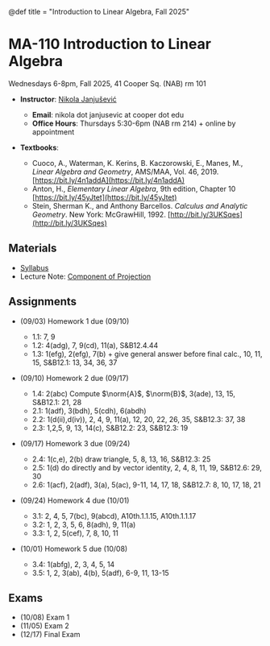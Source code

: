 @def title = "Introduction to Linear Algebra, Fall 2025"

# MA-110 Introduction to Linear Algebra

Wednesdays 6-8pm, Fall 2025, 41 Cooper Sq. (NAB) rm 101

* **Instructor**: [Nikola Janjušević](/)
    - **Email**: nikola dot janjusevic at cooper dot edu
    - **Office Hours**: Thursdays 5:30-6pm (NAB rm 214) + online by appointment

* **Textbooks**: 
    - Cuoco, A., Waterman, K. Kerins, B. Kaczorowski, E., Manes, M., *Linear Algebra and Geometry*, AMS/MAA, Vol. 46, 2019. [https://bit.ly/4n1addA](https://bit.ly/4n1addA)
    - Anton, H., *Elementary Linear Algebra*, 9th edition, Chapter 10 [https://bit.ly/45yJtet](https://bit.ly/45yJtet) 
    - Stein, Sherman K., and Anthony Barcellos. *Calculus and Analytic Geometry*. New York: McGrawHill, 1992. [http://bit.ly/3UKSqes](http://bit.ly/3UKSqes)


## Materials 
- [Syllabus](/assets/ma11025/syllabus.pdf)
- Lecture Note: [Component of Projection](/assets/ma11025/Projection.pdf)

## Assignments
- (09/03) Homework 1 due (09/10)
    * 1.1: 7, 9
    * 1.2: 4(adg), 7, 9(cd), 11(a), S&B12.4.44
    * 1.3: 1(efg), 2(efg), 7(b) + give general answer before final calc., 10, 11, 15, S&B12.1: 13, 34, 36, 37

- (09/10) Homework 2 due (09/17)
    * 1.4: 2(abc) Compute $\norm{A}$, $\norm{B}$, 3(ade), 13, 15, S&B12.1: 21, 28
    * 2.1: 1(adf), 3(bdh), 5(cdh), 6(abdh)
    * 2.2: 1(d(ii),d(iv)), 2, 4, 9, 11(a), 12, 20, 22, 26, 35, S&B12.3: 37, 38
    * 2.3: 1,2,5, 9, 13, 14(c), S&B12.2: 23, S&B12.3: 19

- (09/17) Homework 3 due (09/24)
    * 2.4: 1(c,e), 2(b) draw triangle, 5, 8, 13, 16, S&B12.3: 25
    * 2.5: 1(d) do directly and by vector identity, 2, 4, 8, 11, 19, S&B12.6: 29, 30
    * 2.6: 1(acf), 2(adf), 3(a), 5(ac), 9-11, 14, 17, 18, S&B12.7: 8, 10, 17, 18, 21

- (09/24) Homework 4 due (10/01)
    * 3.1: 2, 4, 5, 7(bc), 9(abcd), A10th.1.1.15, A10th.1.1.17
    * 3.2: 1, 2, 3, 5, 6, 8(adh), 9, 11(a)
    * 3.3: 1, 2, 5(cef), 7, 8, 10, 11

- (10/01) Homework 5 due (10/08)
    * 3.4: 1(abfg), 2, 3, 4, 5, 14
    * 3.5: 1, 2, 3(ab), 4(b), 5(adf), 6-9, 11, 13-15

## Exams
- (10/08) Exam 1
- (11/05) Exam 2
- (12/17) Final Exam

